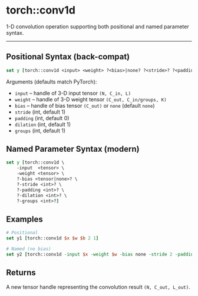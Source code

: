 # torch::conv1d

1-D convolution operation supporting both positional and named parameter syntax.

---

## Positional Syntax (back-compat)
```tcl
set y [torch::conv1d <input> <weight> ?<bias>|none? ?<stride>? ?<padding>? ?<dilation>? ?<groups>?]
```
Arguments (defaults match PyTorch):
* `input` – handle of 3-D input tensor `(N, C_in, L)`
* `weight` – handle of 3-D weight tensor `(C_out, C_in/groups, K)`
* `bias` – handle of bias tensor `(C_out)` or `none` (default `none`)
* `stride` (int, default 1)
* `padding` (int, default 0)
* `dilation` (int, default 1)
* `groups` (int, default 1)

## Named Parameter Syntax (modern)
```tcl
set y [torch::conv1d \
    -input  <tensor> \
    -weight <tensor> \
    ?-bias <tensor|none>? \
    ?-stride <int>? \
    ?-padding <int>? \
    ?-dilation <int>? \
    ?-groups <int>?]
```

## Examples
```tcl
# Positional
set y1 [torch::conv1d $x $w $b 2 1]

# Named (no bias)
set y2 [torch::conv1d -input $x -weight $w -bias none -stride 2 -padding 1]
```

## Returns
A new tensor handle representing the convolution result `(N, C_out, L_out)`. 